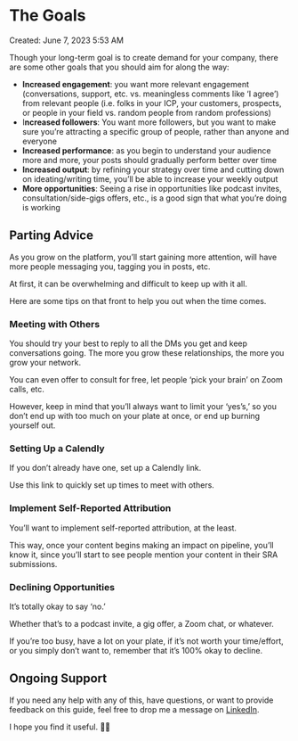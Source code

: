 # The Goals

Created: June 7, 2023 5:53 AM

Though your long-term goal is to create demand for your company, there are some other goals that you should aim for along the way:

* **Increased engagement**: you want more relevant engagement (conversations, support, etc. vs. meaningless comments like ‘I agree’) from relevant people (i.e. folks in your ICP, your customers, prospects, or people in your field vs. random people from random professions)
* I**ncreased followers**: You want more followers, but you want to make sure you’re attracting a specific group of people, rather than anyone and everyone
* **Increased performance**: as you begin to understand your audience more and more, your posts should gradually perform better over time
* **Increased output**: by refining your strategy over time and cutting down on ideating/writing time, you’ll be able to increase your weekly output
* **More opportunities**:  Seeing a rise in opportunities like podcast invites, consultation/side-gigs offers, etc., is a good sign that what you’re doing is working

## Parting Advice

As you grow on the platform, you’ll start gaining more attention, will have more people messaging you, tagging you in posts, etc.

At first, it can be overwhelming and difficult to keep up with it all.

Here are some tips on that front to help you out when the time comes.

### **Meeting with Others**

You should try your best to reply to all the DMs you get and keep conversations going. The more you grow these relationships, the more you grow your network.

You can even offer to consult for free, let people ‘pick your brain’ on Zoom calls, etc.

However, keep in mind that you’ll always want to limit your ‘yes’s,’ so you don’t end up with too much on your plate at once, or end up burning yourself out.

### **Setting Up a Calendly**

If you don’t already have one, set up a Calendly link.

Use this link to quickly set up times to meet with others.

### **Implement Self-Reported Attribution**

You’ll want to implement self-reported attribution, at the least.

This way, once your content begins making an impact on pipeline, you’ll know it, since you’ll start to see people mention your content in their SRA submissions.

### **Declining Opportunities**

It’s totally okay to say ‘no.’

Whether that’s to a podcast invite, a gig offer, a Zoom chat, or whatever.

If you’re too busy, have a lot on your plate, if it’s not worth your time/effort, or you simply don’t want to, remember that it’s 100% okay to decline.

## Ongoing Support

If you need any help with any of this, have questions, or want to provide feedback on this guide, feel free to drop me a message on [LinkedIn](https://www.linkedin.com/in/obaid-khan-durrani/).

I hope you find it useful. 👋🏼
